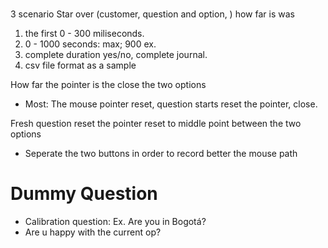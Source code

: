 # 
3 scenario
Star over
(customer, question and option, ) how far is was

1. the first 0 - 300 miliseconds.
2. 0 - 1000 seconds: max; 900 ex. 
3. complete duration yes/no, complete journal.
4. csv file format as a sample

How far the pointer is the close the two options

- Most: The mouse pointer reset, question starts reset the pointer, close. 

Fresh question reset the pointer reset to middle point between the two options

- Seperate the two buttons in order to record better the mouse path


# Dummy Question
- Calibration question: Ex. Are you in Bogotá?
- Are u happy with the current op?
